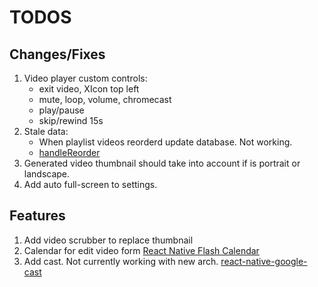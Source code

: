 # TODOS

## Changes/Fixes

1. Video player custom controls:
   - exit video, XIcon top left
   - mute, loop, volume, chromecast
   - play/pause
   - skip/rewind 15s
2. Stale data:
   - When playlist videos reorderd update database. Not working.
   - [handleReorder](/components/playlist-sortable.tsx#L86)
3. Generated video thumbnail should take into account if is portrait or landscape.
4. Add auto full-screen to settings.

## Features

1. Add video scrubber to replace thumbnail
2. Calendar for edit video form [React Native Flash Calendar](https://github.com/MarceloPrado/flash-calendar)
3. Add cast. Not currently working with new arch. [react-native-google-cast](https://react-native-google-cast.github.io/docs/components/CastButton)

